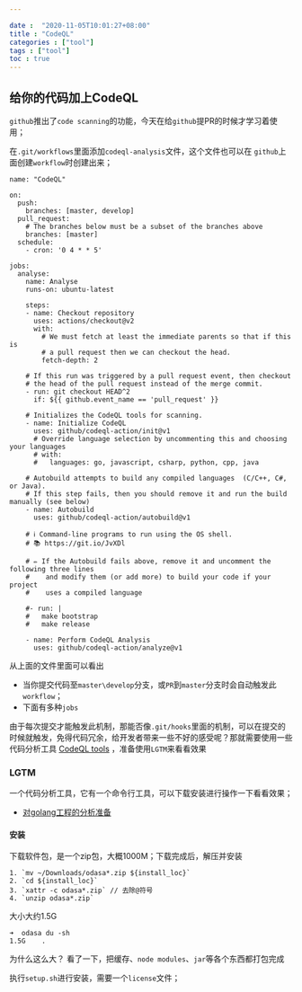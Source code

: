 ```yaml
---

date :  "2020-11-05T10:01:27+08:00" 
title : "CodeQL" 
categories : ["tool"] 
tags : ["tool"] 
toc : true
---
```


## 给你的代码加上CodeQL

`github`推出了`code scanning`的功能，今天在给`github`提PR的时候才学习着使用；

在`.git/workflows`里面添加`codeql-analysis`文件，这个文件也可以在 `github`上面创建`workflow`时创建出来；

```shell
name: "CodeQL"

on:
  push:
    branches: [master, develop]
  pull_request:
    # The branches below must be a subset of the branches above
    branches: [master]
  schedule:
    - cron: '0 4 * * 5'

jobs:
  analyse:
    name: Analyse
    runs-on: ubuntu-latest

    steps:
    - name: Checkout repository
      uses: actions/checkout@v2
      with:
        # We must fetch at least the immediate parents so that if this is
        # a pull request then we can checkout the head.
        fetch-depth: 2

    # If this run was triggered by a pull request event, then checkout
    # the head of the pull request instead of the merge commit.
    - run: git checkout HEAD^2
      if: ${{ github.event_name == 'pull_request' }}

    # Initializes the CodeQL tools for scanning.
    - name: Initialize CodeQL
      uses: github/codeql-action/init@v1
      # Override language selection by uncommenting this and choosing your languages
      # with:
      #   languages: go, javascript, csharp, python, cpp, java

    # Autobuild attempts to build any compiled languages  (C/C++, C#, or Java).
    # If this step fails, then you should remove it and run the build manually (see below)
    - name: Autobuild
      uses: github/codeql-action/autobuild@v1

    # ℹ️ Command-line programs to run using the OS shell.
    # 📚 https://git.io/JvXDl

    # ✏️ If the Autobuild fails above, remove it and uncomment the following three lines
    #    and modify them (or add more) to build your code if your project
    #    uses a compiled language

    #- run: |
    #   make bootstrap
    #   make release

    - name: Perform CodeQL Analysis
      uses: github/codeql-action/analyze@v1

```

从上面的文件里面可以看出

- 当你提交代码至`master\develop`分支，或`PR`到`master`分支时会自动触发此`workflow`；
- 下面有多种`jobs`

由于每次提交才能触发此机制，那能否像`.git/hooks`里面的机制，可以在提交的时候就触发，免得代码冗余，给开发者带来一些不好的感受呢？那就需要使用一些代码分析工具 [CodeQL  tools](https://help.semmle.com/QL/ql-tools.html) ，准备使用`LGTM`来看看效果

### LGTM

一个代码分析工具，它有一个命令行工具，可以下载安装进行操作一下看看效果；

- [对golang工程的分析准备](https://help.semmle.com/wiki/pages/viewpage.action?pageId=40698058)

#### 安装

下载软件包，是一个zip包，大概1000M；下载完成后，解压并安装

```
1. `mv ~/Downloads/odasa*.zip ${install_loc}`
2. `cd ${install_loc}`
3. `xattr -c odasa*.zip` // 去除@符号
4. `unzip odasa*.zip`
```

大小大约1.5G

```
➜  odasa du -sh
1.5G    .
```

为什么这么大？ 看了一下，把缓存、`node modules`、`jar`等各个东西都打包完成

执行`setup.sh`进行安装，需要一个`license`文件；

